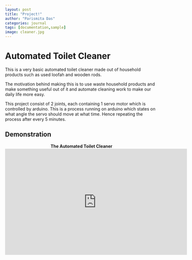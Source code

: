```yaml
---
layout: post
title: "Project!"
author: "Parismita Das"
categories: journal
tags: [documentation,sample]
image: cleaner.jpg
---
```


# Automated Toilet Cleaner

This is a very basic automated toilet cleaner made out of household products such as used loofah and wooden rods.

The motivation behind making this is to use waste household products and make something useful out of it and automate 
cleaning work to make our daily life more easy. 

This project consist of 2 joints, each containing 1 servo motor which is controlled by arduino. 
This is a process running on arduino which states on what angle the servo should move at what time.
Hence repeating the process after every 5 minutes.

## Demonstration

<div class="imgcap">
<div align="middle">
<div class="thecap" align="middle" ><b>The Automated Toilet Cleaner</b> </div>
<iframe width="600" height="350" src="https://www.youtube.com/embed/0QxY-91T1co" frameborder="0" allow="autoplay; encrypted-media" allowfullscreen align="center"></iframe>
</div>
</div>
